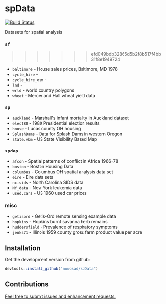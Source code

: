 <!-- README.md is generated from README.Rmd. Please edit that file -->
spData
======

[![Build Status](https://travis-ci.org/Nowosad/spData.png?branch=master)](https://travis-ci.org/Nowosad/spData)

Datasets for spatial analysis

### `sf`

> > > > > > > efd049bdb32865d5b2f8b517f4bb31f8e1949724

-   `baltimore` - House sales prices, Baltimore, MD 1978
-   `cycle_hire` -
-   `cycle_hire_osm` -
-   `lnd` -
-   `wrld` - world country polygons
-   `wheat` - Mercer and Hall wheat yield data

### `sp`

-   `auckland` - Marshall's infant mortality in Auckland dataset
-   `elect80` - 1980 Presidential election results
-   `house` - Lucas county OH housing
-   `SplashDams` - Data for Splash Dams in western Oregon
-   `state.vbm` - US State Visibility Based Map

### `spdep`

-   `afcon` - Spatial patterns of conflict in Africa 1966-78
-   `boston` - Boston Housing Data
-   `columbus` - Columbus OH spatial analysis data set
-   `eire` - Eire data sets
-   `nc.sids` - North Carolina SIDS data
-   `NY_data` - New York leukemia data
-   `used.cars` - US 1960 used car prices

### misc

-   `getisord` - Getis-Ord remote sensing example data
-   `hopkins` - Hopkins burnt savanna herb remains
-   `huddersfield` - Prevalence of respiratory symptoms
-   `jenks71` - Illinois 1959 county gross farm product value per acre

Installation
------------

Get the development version from github:

``` r
devtools::install_github("nowosad/spData")
```

Contributions
-------------

[Feel free to submit issues and enhancement requests.](https://github.com/Nowosad/spData/issues)
